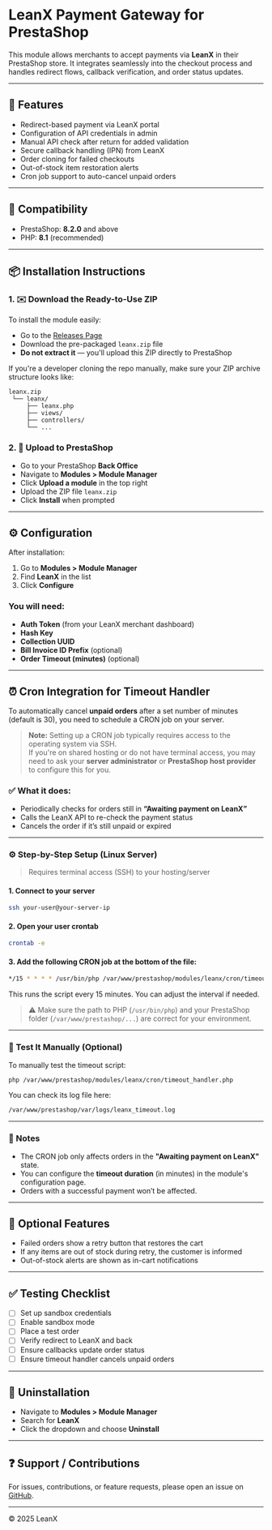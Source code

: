 # LeanX Payment Gateway for PrestaShop

This module allows merchants to accept payments via **LeanX** in their PrestaShop store. It integrates seamlessly into the checkout process and handles redirect flows, callback verification, and order status updates.

---

## 📁 Features
- Redirect-based payment via LeanX portal
- Configuration of API credentials in admin
- Manual API check after return for added validation
- Secure callback handling (IPN) from LeanX
- Order cloning for failed checkouts
- Out-of-stock item restoration alerts
- Cron job support to auto-cancel unpaid orders

---

## 📆 Compatibility
- PrestaShop: **8.2.0** and above
- PHP: **8.1** (recommended)

---

## 📦 Installation Instructions

### 1. ✉️ Download the Ready-to-Use ZIP

To install the module easily:

- Go to the [Releases Page](https://github.com/AdamSallehLeanis/leanx-prestashop/releases)
- Download the pre-packaged `leanx.zip` file
- **Do not extract it** — you'll upload this ZIP directly to PrestaShop

If you're a developer cloning the repo manually, make sure your ZIP archive structure looks like:

```
leanx.zip
 └── leanx/
     ├── leanx.php
     ├── views/
     ├── controllers/
     └── ...
```

### 2. 📂 Upload to PrestaShop
- Go to your PrestaShop **Back Office**
- Navigate to **Modules > Module Manager**
- Click **Upload a module** in the top right
- Upload the ZIP file `leanx.zip`
- Click **Install** when prompted

---

## ⚙️ Configuration
After installation:

1. Go to **Modules > Module Manager**
2. Find **LeanX** in the list
3. Click **Configure**

### You will need:
- **Auth Token** (from your LeanX merchant dashboard)
- **Hash Key**
- **Collection UUID**
- **Bill Invoice ID Prefix** (optional)
- **Order Timeout (minutes)** (optional)

---

## ⏰ Cron Integration for Timeout Handler

To automatically cancel **unpaid orders** after a set number of minutes (default is 30), you need to schedule a CRON job on your server.

> **Note:** Setting up a CRON job typically requires access to the operating system via SSH.  
> If you're on shared hosting or do not have terminal access, you may need to ask your **server administrator** or **PrestaShop host provider** to configure this for you.

### ✅ What it does:
- Periodically checks for orders still in **“Awaiting payment on LeanX”**
- Calls the LeanX API to re-check the payment status
- Cancels the order if it’s still unpaid or expired

---

### ⚙️ Step-by-Step Setup (Linux Server)

> Requires terminal access (SSH) to your hosting/server

#### 1. Connect to your server

```bash
ssh your-user@your-server-ip
```

#### 2. Open your user crontab

```bash
crontab -e
```

#### 3. Add the following CRON job at the bottom of the file:

```bash
*/15 * * * * /usr/bin/php /var/www/prestashop/modules/leanx/cron/timeout_handler.php > /dev/null 2>&1
```

This runs the script every 15 minutes. You can adjust the interval if needed.

> ⚠️ Make sure the path to PHP (`/usr/bin/php`) and your PrestaShop folder (`/var/www/prestashop/...`) are correct for your environment.

---

### 🧪 Test It Manually (Optional)

To manually test the timeout script:

```bash
php /var/www/prestashop/modules/leanx/cron/timeout_handler.php
```

You can check its log file here:

```bash
/var/www/prestashop/var/logs/leanx_timeout.log
```

---

### 📝 Notes
- The CRON job only affects orders in the **"Awaiting payment on LeanX"** state.
- You can configure the **timeout duration** (in minutes) in the module's configuration page.
- Orders with a successful payment won’t be affected.

---

## 🌟 Optional Features

- Failed orders show a retry button that restores the cart
- If any items are out of stock during retry, the customer is informed
- Out-of-stock alerts are shown as in-cart notifications

---

## ✅ Testing Checklist
- [ ] Set up sandbox credentials
- [ ] Enable sandbox mode
- [ ] Place a test order
- [ ] Verify redirect to LeanX and back
- [ ] Ensure callbacks update order status
- [ ] Ensure timeout handler cancels unpaid orders

---

## 🚫 Uninstallation
- Navigate to **Modules > Module Manager**
- Search for **LeanX**
- Click the dropdown and choose **Uninstall**

---

## ❓ Support / Contributions
For issues, contributions, or feature requests, please open an issue on [GitHub](https://github.com/AdamSallehLeanis/leanx-prestashop/issues).

---

© 2025 LeanX